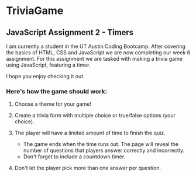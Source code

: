 # TriviaGame
## JavaScript Assignment 2 - Timers

I am currently a student in the UT Austin Coding Bootcamp. After covering the basics of HTML, CSS and JavaScript we are now completing our week 6 assignment. For this assignment we are tasked with making a trivia game using JavaScript, featuring a timer.

I hope you enjoy checking it out.

### Here's how the game should work:

1. Choose a theme for your game! 

2. Create a trivia form with multiple choice or true/false options (your choice).

3. The player will have a limited amount of time to finish the quiz. 

    * The game ends when the time runs out. The page will reveal the number of questions that players answer correctly and incorrectly.
    * Don't forget to include a countdown timer.

4. Don't let the player pick more than one answer per question.


